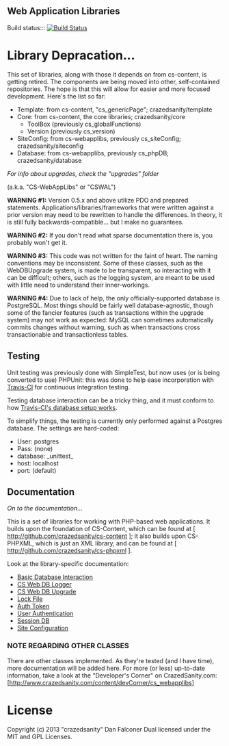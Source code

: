## Web Application Libraries

Build status::: [![Build Status](https://travis-ci.org/crazedsanity/cs-webapplibs.png)](https://travis-ci.org/crazedsanity/cs-webapplibs)


# Library Depracation...

This set of libraries, along with those it depends on from cs-content, is getting retired.  The components are being moved into other, self-contained repositories.  The hope is that this will allow for easier and more focused development.  Here's the list so far:

 * Template: from cs-content, "cs_genericPage"; crazedsanity/template
 * Core: from cs-content, the core libraries; crazedsanity/core
    * ToolBox (previously cs_globalFunctions)
    * Version (previously cs_version)
 * SiteConfig: from cs-webapplibs, previously cs_siteConfig; crazedsanity/siteconfig
 * Database: from cs-webapplibs, previously cs_phpDB; crazedsanity/database

*For info about upgrades, check the "upgrades" folder*

(a.k.a. "CS-WebAppLibs" or "CSWAL")

__WARNING #1:__ Version 0.5.x and above utilize PDO and prepared statements. 
Applications/libraries/frameworks that were written against a prior version may 
need to be rewritten to handle the differences.  In theory, it is still fully 
backwards-compatible... but I make no guarantees.

__WARNING #2:__ If you don't read what sparse documentation there is, you 
probably won't get it.

__WARNING #3:__ This code was not written for the faint of heart. The naming 
conventions may be inconsistent. Some of these classes, such as the WebDBUpgrade 
system, is made to be transparent, so interacting with it can be difficult; 
others, such as the logging system, are meant to be used with little need to 
understand their inner-workings. 

__WARNING #4:__ Due to lack of help, the only officially-supported database is 
PostgreSQL.  Most things should be fairly well database-agnostic, though some of 
the fancier features (such as transactions within the upgrade system) may not 
work as expected: MySQL can sometimes automatically commits changes without 
warning, such as when transactions cross transactionable and transactionless 
tables.

## Testing

Unit testing was previously done with SimpleTest, but now uses (or is being 
converted to use) PHPUnit: this was done to help ease incorporation with 
[Travis-CI](http://travis-ci-org) for continuous integration testing. 

Testing database interaction can be a tricky thing, and it must conform to 
how [Travis-CI's database setup works](http://about.travis-ci.org/docs/user/database-setup/).

To simplify things, the testing is currently only performed against a Postgres
database.  The settings are hard-coded:
 * User: postgres
 * Pass: (none)
 * database: \_unittest\_
 * host: localhost
 * port: (default)

## Documentation

*On to the documentation...*

This is a set of libraries for working with PHP-based web applications.  It 
builds upon the foundation of CS-Content, which can be found at 
[ http://github.com/crazedsanity/cs-content ]; it also builds upon CS-PHPXML, 
which is just an XML library, and can be found at 
[ http://github.com/crazedsanity/cs-phpxml ].

Look at the library-specific documentation:
 * [Basic Database Interaction](docs/README_phpDB.md)
 * [CS Web DB Logger](docs/README_webdblogger.md)
 * [CS Web DB Upgrade](docs/README_webdbupgrade.md)
 * [Lock File](docs/README_lockfile.md)
 * [Auth Token](docs/README_authToken.md)
 * [User Authentication](docs/README_authUser.md)
 * [Session DB](docs/README_sessionDB.md)
 * [Site Configuration](docs/README_siteConfig.md)

### NOTE REGARDING OTHER CLASSES

There are other classes implemented.  As they're tested (and I have time), more 
documentation will be added here.  For more (or less) up-to-date information, 
take a look at the "Developer's Corner" on CrazedSanity.com: 
[http://www.crazedsanity.com/content/devCorner/cs_webapplibs]

# License
Copyright (c) 2013 "crazedsanity" Dan Falconer
Dual licensed under the MIT and GPL Licenses.
